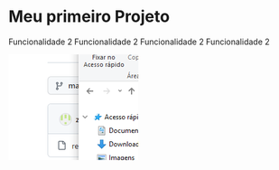 # Meu primeiro Projeto


Funcionalidade 2
Funcionalidade 2
Funcionalidade 2
Funcionalidade 2

![Exemplo 1](/imagens/Teste.png)